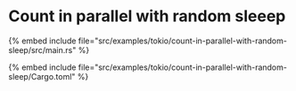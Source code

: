 # Count in parallel with random sleeep

{% embed include file="src/examples/tokio/count-in-parallel-with-random-sleep/src/main.rs" %}


{% embed include file="src/examples/tokio/count-in-parallel-with-random-sleep/Cargo.toml" %}
